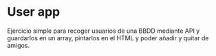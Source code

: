 # User app

Ejercicio simple para recoger usuarios de una BBDD mediante API y guardarlos en un array, pintarlos en el HTML y poder añadir y quitar de amigos.

